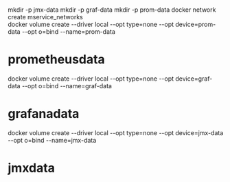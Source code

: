 #  
mkdir -p jmx-data 
mkdir -p graf-data 
mkdir -p prom-data
docker network create mservice_networks    
docker volume create --driver local --opt type=none --opt device=prom-data --opt o=bind --name=prom-data
# prometheusdata 
docker volume create --driver local --opt type=none --opt device=graf-data --opt o=bind --name=graf-data
# grafanadata
docker volume create --driver local --opt type=none --opt device=jmx-data --opt o=bind --name=jmx-data
# jmxdata
